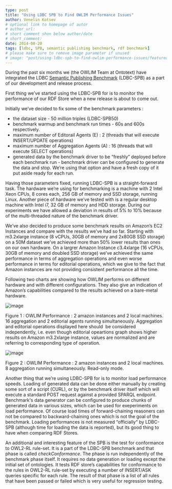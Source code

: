 ```yaml
---
type: post
title: "Using LDBC SPB to Find OWLIM Performance Issues"
author: Venelin Kotsev
# optional link to homepage of autor
# author_url: 
# short comment shon below author/date
# short_comment:
date: 2014-08-20 
tags: [ldbc, SPB, semantic publishing benchmark, rdf benchmark]
# please make sure to remove image parameter if unused
# image: "post/using-ldbc-spb-to-find-owlim-performance-issues/featured.png" 
---
```


During the past six months we (the OWLIM Team at Ontotext) have
integrated the LDBC [Semantic Publishing Benchmark](http://ldbcouncil.org/developer/spb) (LDBC-SPB) as a part of our development and
release process.

First thing we’ve started using the LDBC-SPB for is to monitor the
performance of our RDF Store when a new release is about to come out.

Initially we’ve decided to fix some of the benchmark parameters :

* the dataset size - 50 million triples (LDBC-SPB50)
* benchmark warmup and benchmark run times - 60s and 600s respectively. 
* maximum number of Editorail Agents (E) : 2 (threads that will execute
INSERT/UPDATE operations)
* maximum number of Aggregation Agents (A) : 16 (threads that will
execute SELECT operations)
* generated data by the benchmark driver to be “freshly” deployed before
each benchmark run - benchmark driver can be configured to generate the
data and stop. We’re using that option and have a fresh copy of it put
aside ready for each run.

Having those parameters fixed, running LDBC-SPB is a straight-forward
task. The hardware we’re using for benchmarking is a machine with 2
Intel Xeon CPUs, 8 cores each, 256 GB of memory and SSD storage, running
Linux. Another piece of hardware we’ve tested with is a regular desktop
machine with Intel i7, 32 GB of memory and HDD storage. During our
experiments we have allowed a deviation in results of 5% to 10% because
of the multi-threaded nature of the benchmark driver. 

We’ve also decided to produce some benchmark results on Amazon’s EC2
Instances and compare with the results we’ve had so far. Starting with
m3.2xlarge instance (8 vCPUs, 30GB of memory and 2x80GB SSD storage) on
a 50M dataset we’ve achieved more than 50% lower results than ones on
our own hardware. On a largrer Amazon Instance c3.4xlarge (16 vCPUs,
30GB of memory and doubled SSD storage) we’ve achieved the same
performance in terms of aggregation operations and even worse
performance in terms for editorial operations, which we give to the fact
that Amazon instances are not providing consistent performance all the
time.

Following two charts are showing how OWLIM performs on different
hardware and with different configurations. They also give an indication
of Amazon’s capabilities compared to the results achieved on a
bare-metal hardware.

![image](16-2-Performance.png)

Figure 1 : OWLIM Performance : 2 amazon instances and 2 local machines.
16 aggregation and 2 editorial agents running simultaneously.
Aggregation and editorial operations displayed here should  be
considered independently, i.e. even though editorial opeartions graph
shows higher results on Amazon m3.2xlarge instance, values are
normalized and are referring to corresponding type of operation.

![image](8-0-Performance.png)

Figure 2 : OWLIM Performance : 2 amazon instances and 2 local machines.
8 aggregation running simultaneously. Read-only mode.

Another thing that we’re using LDBC-SPB for is to monitor load
performance speeds. Loading of generated data can be done either
manually by creating some sort of a script (CURL), or by the benchmark
driver itself which will execute a standard POST request against a
provided SPARQL endpoint. Benchmark's data generator can be configured
to produce chunks of generated data in various sizes, which can be used
for exeperiments on load performance. Of course load times of
forward-chaining reasoners can not be compared to backward-chaining ones
which is not the goal of the benchmark. Loading performances is not
measured “officially“ by LDBC-SPB (although time for loading the data is
reported), but its good thing to have when comparing RDF Stores.

An additional and interesting feature of the SPB is the test for
conformance to OWL2-RL rule-set. It is a part of the LDBC-SPB benchmark
and that phase is called _checkConformance_. The phase is run
independently of the benchmark phase itself. It requires no data
generation or loading except the initial set of ontologies. It tests RDF
store’s capabilities for conformance to the rules in OWL2-RL rule-set by
executing a number of INSERT/ASK queries specific for each rule. The
result of that phase is a list of all rules that have been passed or
failed which is very useful for regression testing.
